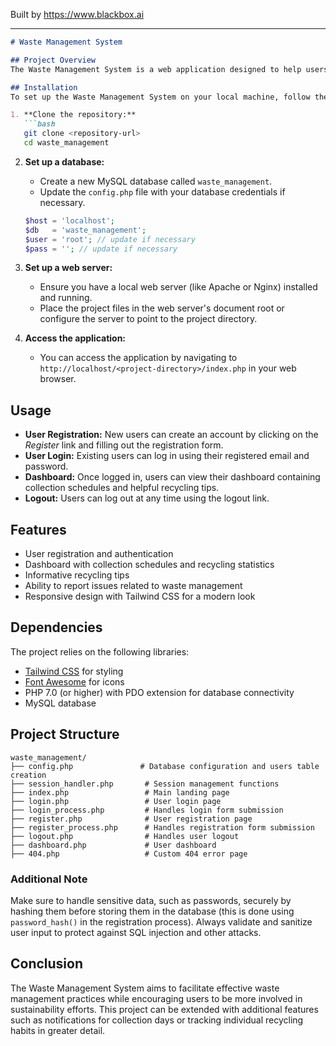 
Built by https://www.blackbox.ai

---

```markdown
# Waste Management System

## Project Overview
The Waste Management System is a web application designed to help users manage their waste efficiently and promote sustainable practices. The application offers various features such as user registration and login, a dashboard with collection schedules, recycling tips, and the ability to report waste-related issues. Through this system, users can stay informed about their waste disposal schedules and learn how to participate in environmentally friendly practices.

## Installation
To set up the Waste Management System on your local machine, follow these steps:

1. **Clone the repository:**
   ```bash
   git clone <repository-url>
   cd waste_management
   ```

2. **Set up a database:**
   - Create a new MySQL database called `waste_management`.
   - Update the `config.php` file with your database credentials if necessary.
   ```php
   $host = 'localhost';
   $db   = 'waste_management';
   $user = 'root'; // update if necessary
   $pass = ''; // update if necessary
   ```

3. **Set up a web server:**
   - Ensure you have a local web server (like Apache or Nginx) installed and running.
   - Place the project files in the web server's document root or configure the server to point to the project directory.

4. **Access the application:**
   - You can access the application by navigating to `http://localhost/<project-directory>/index.php` in your web browser.

## Usage
- **User Registration:** New users can create an account by clicking on the *Register* link and filling out the registration form.
- **User Login:** Existing users can log in using their registered email and password.
- **Dashboard:** Once logged in, users can view their dashboard containing collection schedules and helpful recycling tips.
- **Logout:** Users can log out at any time using the logout link.

## Features
- User registration and authentication
- Dashboard with collection schedules and recycling statistics
- Informative recycling tips
- Ability to report issues related to waste management
- Responsive design with Tailwind CSS for a modern look

## Dependencies
The project relies on the following libraries:
- [Tailwind CSS](https://tailwindcss.com/) for styling
- [Font Awesome](https://fontawesome.com/) for icons
- PHP 7.0 (or higher) with PDO extension for database connectivity
- MySQL database

## Project Structure
```plaintext
waste_management/
├── config.php               # Database configuration and users table creation
├── session_handler.php       # Session management functions
├── index.php                 # Main landing page
├── login.php                 # User login page
├── login_process.php         # Handles login form submission
├── register.php              # User registration page
├── register_process.php      # Handles registration form submission
├── logout.php                # Handles user logout
├── dashboard.php             # User dashboard
├── 404.php                   # Custom 404 error page
```

### Additional Note
Make sure to handle sensitive data, such as passwords, securely by hashing them before storing them in the database (this is done using `password_hash()` in the registration process). Always validate and sanitize user input to protect against SQL injection and other attacks.

## Conclusion
The Waste Management System aims to facilitate effective waste management practices while encouraging users to be more involved in sustainability efforts. This project can be extended with additional features such as notifications for collection days or tracking individual recycling habits in greater detail.
```
